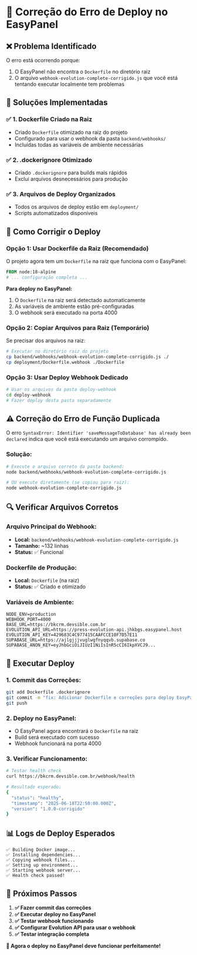 # 🔧 Correção do Erro de Deploy no EasyPanel

## ❌ **Problema Identificado**

O erro está ocorrendo porque:
1. O EasyPanel não encontra o `Dockerfile` no diretório raiz
2. O arquivo `webhook-evolution-complete-corrigido.js` que você está tentando executar localmente tem problemas

## 🚀 **Soluções Implementadas**

### ✅ **1. Dockerfile Criado na Raiz**
- Criado `Dockerfile` otimizado na raiz do projeto
- Configurado para usar o webhook da pasta `backend/webhooks/`
- Incluídas todas as variáveis de ambiente necessárias

### ✅ **2. .dockerignore Otimizado**
- Criado `.dockerignore` para builds mais rápidos
- Exclui arquivos desnecessários para produção

### ✅ **3. Arquivos de Deploy Organizados**
- Todos os arquivos de deploy estão em `deployment/`
- Scripts automatizados disponíveis

## 🔧 **Como Corrigir o Deploy**

### **Opção 1: Usar Dockerfile da Raiz (Recomendado)**

O projeto agora tem um `Dockerfile` na raiz que funciona com o EasyPanel:

```dockerfile
FROM node:18-alpine
# ... configuração completa ...
```

**Para deploy no EasyPanel:**
1. O `Dockerfile` na raiz será detectado automaticamente
2. As variáveis de ambiente estão pré-configuradas
3. O webhook será executado na porta 4000

### **Opção 2: Copiar Arquivos para Raiz (Temporário)**

Se precisar dos arquivos na raiz:

```bash
# Executar no diretório raiz do projeto
cp backend/webhooks/webhook-evolution-complete-corrigido.js ./
cp deployment/Dockerfile.webhook ./Dockerfile
```

### **Opção 3: Usar Deploy Webhook Dedicado**

```bash
# Usar os arquivos da pasta deploy-webhook
cd deploy-webhook
# Fazer deploy desta pasta separadamente
```

## ⚠️ **Correção do Erro de Função Duplicada**

O erro `SyntaxError: Identifier 'saveMessageToDatabase' has already been declared` indica que você está executando um arquivo corrompido.

### **Solução:**
```bash
# Execute o arquivo correto da pasta backend:
node backend/webhooks/webhook-evolution-complete-corrigido.js

# OU execute diretamente (se copiou para raiz):
node webhook-evolution-complete-corrigido.js
```

## 🔍 **Verificar Arquivos Corretos**

### **Arquivo Principal do Webhook:**
- **Local:** `backend/webhooks/webhook-evolution-complete-corrigido.js`
- **Tamanho:** ~132 linhas
- **Status:** ✅ Funcional

### **Dockerfile de Produção:**
- **Local:** `Dockerfile` (na raiz)
- **Status:** ✅ Criado e otimizado

### **Variáveis de Ambiente:**
```env
NODE_ENV=production
WEBHOOK_PORT=4000
BASE_URL=https://bkcrm.devsible.com.br
EVOLUTION_API_URL=https://press-evolution-api.jhkbgs.easypanel.host
EVOLUTION_API_KEY=429683C4C977415CAAFCCE10F7D57E11
SUPABASE_URL=https://ajlgjjjvuglwgfnyqqvb.supabase.co
SUPABASE_ANON_KEY=eyJhbGciOiJIUzI1NiIsInR5cCI6IkpXVCJ9...
```

## 🚀 **Executar Deploy**

### **1. Commit das Correções:**
```bash
git add Dockerfile .dockerignore
git commit -m "fix: Adicionar Dockerfile e correções para deploy EasyPanel"
git push
```

### **2. Deploy no EasyPanel:**
- O EasyPanel agora encontrará o `Dockerfile` na raiz
- Build será executado com sucesso
- Webhook funcionará na porta 4000

### **3. Verificar Funcionamento:**
```bash
# Testar health check
curl https://bkcrm.devsible.com.br/webhook/health

# Resultado esperado:
{
  "status": "healthy",
  "timestamp": "2025-06-18T22:50:00.000Z",
  "version": "1.0.0-corrigido"
}
```

## 📊 **Logs de Deploy Esperados**

```
✅ Building Docker image...
✅ Installing dependencies...
✅ Copying webhook files...
✅ Setting up environment...
✅ Starting webhook server...
✅ Health check passed!
```

## 🎯 **Próximos Passos**

1. **✅ Fazer commit das correções**
2. **✅ Executar deploy no EasyPanel**
3. **✅ Testar webhook funcionando**
4. **✅ Configurar Evolution API para usar o webhook**
5. **✅ Testar integração completa**

**🚀 Agora o deploy no EasyPanel deve funcionar perfeitamente!** 